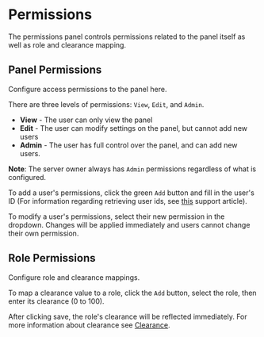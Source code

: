 # Permissions

The permissions panel controls permissions related to the panel itself as well as role and clearance mapping.

## Panel Permissions
Configure access permissions to the panel here.

There are three levels of permissions: `View`, `Edit`, and `Admin`.

* **View** - The user can only view the panel
* **Edit** - The user can modify settings on the panel, but cannot add new users
* **Admin** - The user has full control over the panel, and can add new users.

**Note**: The server owner always has `Admin` permissions regardless of what is configured.

To add a user's permissions, click the green `Add` button and fill in the user's ID (For information regarding retrieving user ids, see [this](https://support.discordapp.com/hc/en-us/articles/206346498-Where-can-I-find-my-User-Server-Message-ID-) support article).

To modify a user's permissions, select their new permission in the dropdown. Changes will be applied immediately and users cannot change their own permission.

## Role Permissions
Configure role and clearance mappings.

To map a clearance value to a role, click the `Add` button, select the role, then enter its clearance (0 to 100). 

After clicking save, the role's clearance will be reflected immediately. For more information about clearance see [Clearance](../clearance.md).